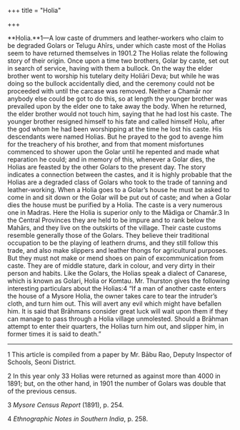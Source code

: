 +++
title = "Holia"

+++



**Holia.**1—A low caste of drummers and leather-workers who claim to be degraded Golars or Telugu Ahīrs, under which caste most of the Holias seem to have returned themselves in 1901.2 The Holias relate the following story of their origin. Once upon a time two brothers, Golar by caste, set out in search of service, having with them a bullock. On the way the elder brother went to worship his tutelary deity Holiāri Deva; but while he was doing so the bullock accidentally died, and the ceremony could not be proceeded with until the carcase was removed. Neither a Chamār nor anybody else could be got to do this, so at length the younger brother was prevailed upon by the elder one to take away the body. When he returned, the elder brother would not touch him, saying that he had lost his caste. The younger brother resigned himself to his fate and called himself Holu, after the god whom he had been worshipping at the time he lost his caste. His descendants were named Holias. But he prayed to the god to avenge him for the treachery of his brother, and from that moment misfortunes commenced to shower upon the Golar until he repented and made what reparation he could; and in memory of this, whenever a Golar dies, the Holias are feasted by the other Golars to the present day. The story indicates a connection between the castes, and it is highly probable that the Holias are a degraded class of Golars who took to the trade of tanning and leather-working. When a Holia goes to a Golar’s house he must be asked to come in and sit down or the Golar will be put out of caste; and when a Golar dies the house must be purified by a Holia. The caste is a very numerous one in Madras. Here the Holia is superior only to the Mādiga or Chamār.3 In the Central Provinces they are held to be impure and to rank below the Mahārs, and they live on the outskirts of the village. Their caste customs resemble generally those of the Golars. They believe their traditional occupation to be the playing of leathern drums, and they still follow this trade, and also make slippers and leather thongs for agricultural purposes. But they must not make or mend shoes on pain of excommunication from caste. They are of middle stature, dark in colour, and very dirty in their person and habits. Like the Golars, the Holias speak a dialect of Canarese, which is known as Golari, Holia or Komtau. Mr. Thurston gives the following interesting particulars about the Holias:4 “If a man of another caste enters the house of a Mysore Holia, the owner takes care to tear the intruder’s cloth, and turn him out. This will avert any evil which might have befallen him. It is said that Brāhmans consider great luck will wait upon them if they can manage to pass through a Holia village unmolested. Should a Brāhman attempt to enter their quarters, the Holias turn him out, and slipper him, in former times it is said to death.”



* * *

1 This article is compiled from a paper by Mr. Bābu Rao, Deputy Inspector of Schools, Seoni District.

2 In this year only 33 Holias were returned as against more than 4000 in 1891; but, on the other hand, in 1901 the number of Golars was double that of the previous census.

3 *Mysore Census Report* \(1891\), p. 254.

4 *Ethnographic Notes in Southern India*, p. 258.




